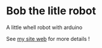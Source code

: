 # Bob the litle robot
A little whell robot with arduino

See [my site web](https://victor.serain.be/#/projects/1) for more details !

